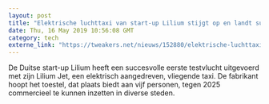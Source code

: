 ```yaml
---
layout: post
title: "Elektrische luchttaxi van start-up Lilium stijgt op en landt succesvol in test"
date: Thu, 16 May 2019 10:56:08 GMT
category: tech
externe_link: "https://tweakers.net/nieuws/152880/elektrische-luchttaxi-van-start-up-lilium-stijgt-op-en-landt-succesvol-in-test.html"
---
```


De Duitse start-up Lilium heeft een succesvolle eerste testvlucht uitgevoerd met zijn Lilium Jet, een elektrisch aangedreven, vliegende taxi. De fabrikant hoopt het toestel, dat plaats biedt aan vijf personen, tegen 2025 commercieel te kunnen inzetten in diverse steden.<img src="http://feeds.feedburner.com/~r/tweakers/mixed/~4/TCdT_j9An4k" height="1" width="1" alt=""/>
